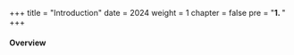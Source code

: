 +++
title = "Introduction"
date = 2024
weight = 1
chapter = false
pre = "<b>1. </b>"
+++

#### Overview

